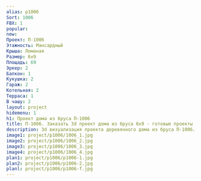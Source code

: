 ```yaml
---
alias: p1006
Sort: 1006
FBX: 1
popular: 
new: 
Проект: П-1006
Этажность: Мансардный
Крыша: Ломаная
Размер: 6х9
Площадь: 69
Эркер: 2
Балкон: 1
Кукушка: 2
Гараж: 2
Котельная: 2
Терраса: 1
В чашу: 2
layout: project
hidemenu: 1
h1: Проект дома из бруса П-1006
title: П-1006. Заказать 3d проект дома из бруса 6х9 - готовые проекты
description: 3d визуализация проекта деревянного дома из бруса П-1006. Площадь 69 м2, размер 6х9. Вы можете внести любые изменения в проект.
image1: project/p1006/1006_1.jpg
image2: project/p1006/1006_2.jpg
image3: project/p1006/1006_3.jpg
image4: project/p1006/1006_4.jpg
plan1: project/p1006/p1006-1.jpg
plan2: project/p1006/p1006-2.jpg
planl: project/p1006/p1006-f.jpg
---
```

